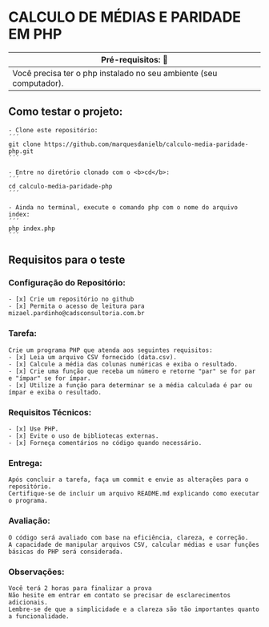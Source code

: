 # CALCULO DE MÉDIAS E PARIDADE EM PHP
| Pré-requisitos: :rotating_light:                                  | 
| ------------------------------------------------------------------| 
| Você precisa ter o php instalado no seu ambiente (seu computador).| 

## Como testar o projeto:
    - Clone este repositório:
    ´´´
    git clone https://github.com/marquesdanielb/calculo-media-paridade-php.git
    ´´´
    
    - Entre no diretório clonado com o <b>cd</b>:
    ´´´
    cd calculo-media-paridade-php
    ´´´
    
    - Ainda no terminal, execute o comando php com o nome do arquivo index:
    ´´´
    php index.php
    ´´´

## Requisitos para o teste
### Configuração do Repositório:
	- [x] Crie um repositório no github
	- [x] Permita o acesso de leitura para mizael.pardinho@cadsconsultoria.com.br

### Tarefa:
	Crie um programa PHP que atenda aos seguintes requisitos:
	- [x] Leia um arquivo CSV fornecido (data.csv).
	- [x] Calcule a média das colunas numéricas e exiba o resultado.
	- [x] Crie uma função que receba um número e retorne "par" se for par e "ímpar" se for ímpar.
	- [x] Utilize a função para determinar se a média calculada é par ou ímpar e exiba o resultado.

### Requisitos Técnicos:
	- [x] Use PHP.
	- [x] Evite o uso de bibliotecas externas.
	- [x] Forneça comentários no código quando necessário.

### Entrega:
	Após concluir a tarefa, faça um commit e envie as alterações para o repositório.
	Certifique-se de incluir um arquivo README.md explicando como executar o programa.

### Avaliação:
	O código será avaliado com base na eficiência, clareza, e correção.
	A capacidade de manipular arquivos CSV, calcular médias e usar funções básicas do PHP será considerada.

### Observações:
	Você terá 2 horas para finalizar a prova
	Não hesite em entrar em contato se precisar de esclarecimentos adicionais.
	Lembre-se de que a simplicidade e a clareza são tão importantes quanto a funcionalidade. 